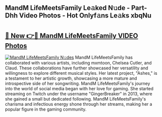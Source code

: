 ## MandM LifeMeetsFamily Le𝚊ked N𝚞de - Part-Dhh Video Photos - Hot Onlyf𝚊ns Le𝚊ks xbqNu

# <h2><a href="http://ac29235.deff.icu/?id=MandM+LifeMeetsFamily">🔗 New 👉🔴 MandM LifeMeetsFamily VIDEO Photos</a></h2>

[![MandM LifeMeetsFamily N𝚞des](https://i.imgur.com/rIISA9y.gif)](http://ac29235.deff.icu/?id=MandM+LifeMeetsFamily)
MandM LifeMeetsFamily has collaborated with various artists, including mxmtoon, Chelsea Cutler, and Claud. These collaborations have further showcased her versatility and willingness to explore different musical styles. Her latest project, "Ashes," is a testament to her artistic growth, showcasing a more mature and introspective side of her songwriting. MandM LifeMeetsFamily's journey into the world of social media began with her love for gaming. She started streaming on Twitch under the username "GingerBreaker" in 2013, where she gained a small but dedicated following. MandM LifeMeetsFamily's charisma and infectious energy shone through her streams, making her a popular figure in the gaming community.
